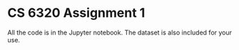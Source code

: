 # CS 6320 Assignment 1

All the code is in the Jupyter notebook. The dataset is also included for your use.
